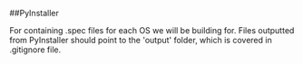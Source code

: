 ##PyInstaller

For containing .spec files for each OS we will be building for. Files outputted from PyInstaller should point to the 'output' folder, which is covered in .gitignore file.